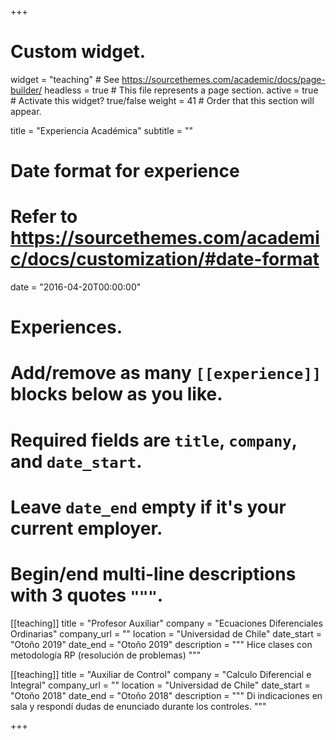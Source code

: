 +++
# Custom widget.
widget = "teaching"  # See https://sourcethemes.com/academic/docs/page-builder/
headless = true  # This file represents a page section.
active = true # Activate this widget? true/false
weight = 41  # Order that this section will appear.

title = "Experiencia Académica"
subtitle = ""

# Date format for experience
#   Refer to https://sourcethemes.com/academic/docs/customization/#date-format
date = "2016-04-20T00:00:00"

# Experiences.
#   Add/remove as many `[[experience]]` blocks below as you like.
#   Required fields are `title`, `company`, and `date_start`.
#   Leave `date_end` empty if it's your current employer.
#   Begin/end multi-line descriptions with 3 quotes `"""`.

[[teaching]]
  title = "Profesor Auxiliar"
  company = "Ecuaciones Diferenciales Ordinarias"
  company_url = ""
  location = "Universidad de Chile"
  date_start = "Otoño 2019"
  date_end = "Otoño 2019"
  description = """
  Hice clases con metodología RP (resolución de problemas)
  """

[[teaching]]
  title = "Auxiliar de Control"
  company = "Calculo Diferencial e Integral"
  company_url = ""
  location = "Universidad de Chile"
  date_start = "Otoño 2018"
  date_end = "Otoño 2018"
  description = """
  Di indicaciones en sala y respondí dudas de enunciado durante los controles.
  """

+++

